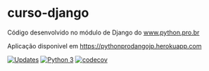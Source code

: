 # curso-django
Código desenvolvido no módulo de Django do www.python.pro.br

Aplicação disponivel em https://pythonprodangojp.herokuapp.com

[![Updates](https://pyup.io/repos/github/JPS-TechEad/curso-django/shield.svg)](https://pyup.io/repos/github/JPS-TechEad/curso-django/)
[![Python 3](https://pyup.io/repos/github/JPS-TechEad/curso-django/python-3-shield.svg)](https://pyup.io/repos/github/JPS-TechEad/curso-django/)
[![codecov](https://codecov.io/gh/JPS-TechEad/curso-django/branch/main/graph/badge.svg?token=Q6ELY63QLH)](https://codecov.io/gh/JPS-TechEad/curso-django)
